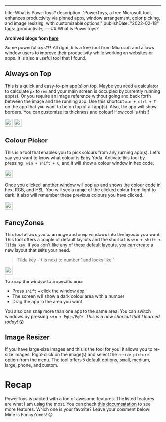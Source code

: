 ---

title: What is PowerToys?
description: "PowerToys, a free Microsoft tool, enhances productivity via pinned apps, window arrangement, color picking, and image resizing, with customizable options."
publishDate: "2022-02-18"
tags: [productivity]
---## What is PowerToys?

**Archived blogs from [here](https://victoriacheng15.hashnode.dev/what-is-powertoys)**

Some powerful toys?!? All right, it is a free tool from Microsoft and allows window users to improve their productivity while working on websites or apps. It is also a useful tool that I found.

## Always on Top

This is a quick and easy-to-pin app(s) on top. Maybe you need a calculator to calculate `px` to `rem` and your main screen is occupied by currently running app(s). Or you require an image reference without going and back forth between the image and the running app. Use this shortcut `win + ctrl + T` on the app that you want to be on top of all app(s). Also, the app will show borders. You can customize its thickness and colour! How cool is this!!

<img src="https://cdn.hashnode.com/res/hashnode/image/upload/v1645211255185/beoihZC5AC.png" width="25" alt="">

<img src="https://cdn.hashnode.com/res/hashnode/image/upload/v1645211363911/tZTDYTueV.png" width="25" alt="">

## Colour Picker

This is a tool that enables you to pick colours from any running app(s). Let's say you want to know what colour is Baby Yoda. Activate this tool by pressing ` win + shift + C`, and it will show a colour window in hex code.

<img src="https://cdn.hashnode.com/res/hashnode/image/upload/v1645213885046/mvcxUiIzJ.gif" width="25" alt="">

Once you clicked, another window will pop up and shows the colour code in hex, RGB, and HSL. You will see a range of the clicked colour from light to dark. It also will remember these previous colours you have clicked.

<img src="https://cdn.hashnode.com/res/hashnode/image/upload/v1645214060528/tt9Ae1em-.png" width="25" alt="">

## FancyZones

This tool allows you to arrange and snap windows into the layouts you want. This tool offers a couple of default layouts and the shortcut is `win + shift + Tilda key`. If you don't like any of these default layouts, you can create a new layout that suits your need.

> Tilda key - it is next to number 1 and looks like `

<img src="https://cdn.hashnode.com/res/hashnode/image/upload/v1645214626511/8c8ZVuaBQ.png" width="25" alt="">

To snap the window to a specific area

- Press `shift` + click the window app
- The screen will show a dark colour area with a number
- Drag the app to the area you want

You also can snap more than one app to the same area. You can switch windows by pressing` win + PgUp/PgDn`. _This is a new shortcut that I learned today!_ 😲

## Image Resizer

If you have large-size images and this is the tool for you! It allows you to re-size images. Right-click on the image(s) and select the `resize picture` option from the menu. The tool offers 5 default options, small, medium, large, phone, and custom.

# Recap

PowerToys is packed with a ton of awesome features. The listed features are what I am using the most. You can check [this documentation](https://docs.microsoft.com/en-us/windows/powertoys/) to see more features. Which one is your favorite? Leave your comment below! Mine is FancyZones! 😊
